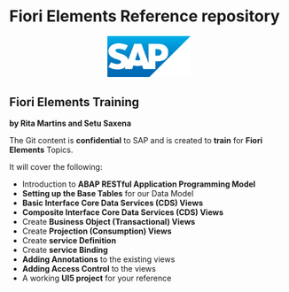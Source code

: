 # Fiori Elements Reference repository

<p align="center">
  <a href="https://www.sap.com/">
    <img src="./images/SAP.svg" alt="SAP Logo" width="150"/>
  </a>
</p>

## Fiori Elements Training  
**by Rita Martins and Setu Saxena**

The Git content is **confidential** to SAP and is created to **train** for **Fiori Elements** Topics.

It will cover the following:
- Introduction to **ABAP RESTful Application Programming Model**
- **Setting up the Base Tables** for our Data Model
- **Basic Interface Core Data Services (CDS) Views**
- **Composite Interface Core Data Services (CDS) Views**
- Create **Business Object (Transactional) Views** 
- Create **Projection (Consumption) Views**
- Create **service Definition**
- Create **service Binding**
- **Adding Annotations** to the existing views
- **Adding Access Control** to the views
- A working **UI5 project** for your reference
